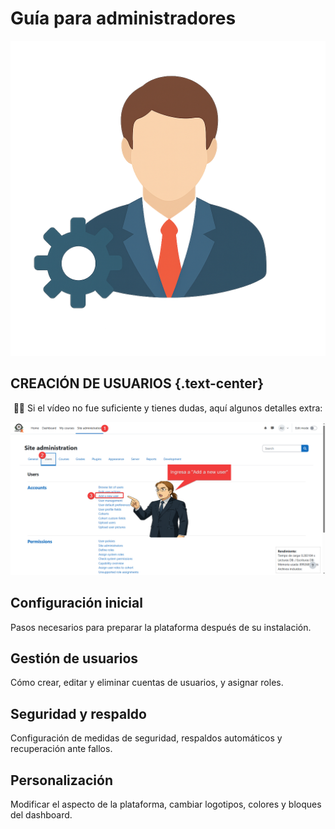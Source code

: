 # Guía para administradores

![admin](../img/admin.png)

## CREACIÓN DE USUARIOS {.text-center}

<div style="text-align: center; margin: 1em 0;">
  <span class="highlight">
    😵‍💫 Si el vídeo no fue suficiente y tienes dudas, aquí algunos detalles extra:
  </span>
</div>




<div style="text-align: center; margin: 1em 0;">
  <img
    src="/img/site_user.png"
    alt="admin"
    style="width: 600px; max-width: 100%; height: auto;"
  />
</div>



## Configuración inicial
Pasos necesarios para preparar la plataforma después de su instalación.

## Gestión de usuarios
Cómo crear, editar y eliminar cuentas de usuarios, y asignar roles.

## Seguridad y respaldo
Configuración de medidas de seguridad, respaldos automáticos y recuperación ante fallos.

## Personalización
Modificar el aspecto de la plataforma, cambiar logotipos, colores y bloques del dashboard.
